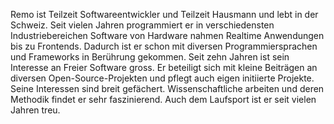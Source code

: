 Remo ist Teilzeit Softwareentwickler und Teilzeit Hausmann und lebt in der Schweiz. Seit vielen Jahren programmiert er in verschiedensten Industriebereichen Software von Hardware nahmen Realtime Anwendungen bis zu Frontends. Dadurch ist er schon mit diversen Programmiersprachen und Frameworks in Berührung gekommen.
Seit zehn Jahren ist sein Interesse an Freier Software gross. Er beteiligt sich mit kleine Beiträgen an diversen Open-Source-Projekten und pflegt auch eigen initiierte Projekte.
Seine Interessen sind breit gefächert. Wissenschaftliche arbeiten und deren Methodik findet er sehr faszinierend. Auch dem Laufsport ist er seit vielen Jahren treu.